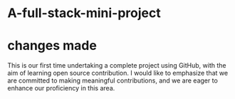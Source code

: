 # A-full-stack-mini-project
# changes made
<p>This is our first time undertaking a complete project using GitHub, with the aim of learning open source contribution. I would like to emphasize that we are committed to making meaningful contributions, and we are eager to enhance our proficiency in this area.</p> 